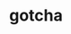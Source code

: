 ---
title: "gotcha"
layout: cache
categories: [package, develop]
meta: {"compilers": ["cce@18.0.0", "gcc@11.1.0", "gcc@11.4.0", "intel-oneapi-compilers@2025.1.0"], "num_specs": 18, "num_specs_by_stack": {"data-vis-sdk": 5, "e4s": 3, "e4s-cray-rhel": 4, "e4s-neoverse-v2": 3, "e4s-oneapi": 3, "root": 18}, "oss": ["rhel8", "ubuntu20.04", "ubuntu22.04"], "platforms": ["linux"], "stacks": ["data-vis-sdk", "e4s", "e4s-cray-rhel", "e4s-neoverse-v2", "e4s-oneapi", "root"], "targets": ["neoverse_v2", "x86_64_v3"], "versions": ["1.0.7"]}
spec_details: [{"compiler": "gcc@11.4.0", "hash": "2nrgi52muec5tvh7aqtwviewb2gpnrtb", "os": "ubuntu22.04", "platform": "linux", "size": "-", "stacks": ["e4s", "root"], "target": "x86_64_v3", "variants": ["build_system=cmake", "build_type=Release", "generator=make", "~ipo", "~test"], "versions": ["1.0.7"]}, {"compiler": "cce@18.0.0", "hash": "4llw4i2j3gwh6zi7w7vwjrykxnti7bak", "os": "rhel8", "platform": "linux", "size": "-", "stacks": ["e4s-cray-rhel", "root"], "target": "x86_64_v3", "variants": ["build_system=cmake", "build_type=Release", "generator=make", "~ipo", "~test"], "versions": ["1.0.7"]}, {"compiler": "cce@18.0.0", "hash": "6b4u5ll7ixh6la6yksf2iw642pky2yg4", "os": "rhel8", "platform": "linux", "size": "-", "stacks": ["e4s-cray-rhel", "root"], "target": "x86_64_v3", "variants": ["build_system=cmake", "build_type=Release", "generator=make", "~ipo", "~test"], "versions": ["1.0.7"]}, {"compiler": "gcc@11.4.0", "hash": "aam6hcteazmu3i5o7kdetnqnjrauoyht", "os": "ubuntu22.04", "platform": "linux", "size": "-", "stacks": ["e4s", "root"], "target": "x86_64_v3", "variants": ["build_system=cmake", "build_type=Release", "generator=make", "~ipo", "~test"], "versions": ["1.0.7"]}, {"compiler": "gcc@11.1.0", "hash": "blucov622nrzbhkjv5ti63sfu6gzrsc7", "os": "ubuntu20.04", "platform": "linux", "size": "-", "stacks": ["data-vis-sdk", "root"], "target": "x86_64_v3", "variants": ["build_system=cmake", "build_type=Release", "generator=make", "~ipo", "~test"], "versions": ["1.0.7"]}, {"compiler": "gcc@11.1.0", "hash": "f2gxn2ewmwrfletsk5vvdjnoa3xarsvv", "os": "ubuntu20.04", "platform": "linux", "size": "-", "stacks": ["data-vis-sdk", "root"], "target": "x86_64_v3", "variants": ["build_system=cmake", "build_type=Release", "generator=make", "~ipo", "~test"], "versions": ["1.0.7"]}, {"compiler": "gcc@11.4.0", "hash": "l2h7a2sh6gzpsddx5djlgpyvnoo4y4gz", "os": "ubuntu22.04", "platform": "linux", "size": "-", "stacks": ["e4s", "root"], "target": "x86_64_v3", "variants": ["build_system=cmake", "build_type=Release", "generator=make", "~ipo", "~test"], "versions": ["1.0.7"]}, {"compiler": "intel-oneapi-compilers@2025.1.0", "hash": "lydwqlab3ik66bm7dp44cnoyfacftt6k", "os": "ubuntu22.04", "platform": "linux", "size": "-", "stacks": ["e4s-oneapi", "root"], "target": "x86_64_v3", "variants": ["build_system=cmake", "build_type=Release", "generator=make", "~ipo", "~test"], "versions": ["1.0.7"]}, {"compiler": "gcc@11.1.0", "hash": "lyo2ojj7kfmfcchdnm3tgcvjeit4cm3z", "os": "ubuntu20.04", "platform": "linux", "size": "-", "stacks": ["data-vis-sdk", "root"], "target": "x86_64_v3", "variants": ["build_system=cmake", "build_type=Release", "generator=make", "~ipo", "~test"], "versions": ["1.0.7"]}, {"compiler": "intel-oneapi-compilers@2025.1.0", "hash": "nzz3myu7fd4gbimyt4pzpnsnsidcui6q", "os": "ubuntu22.04", "platform": "linux", "size": "-", "stacks": ["e4s-oneapi", "root"], "target": "x86_64_v3", "variants": ["build_system=cmake", "build_type=Release", "generator=make", "~ipo", "~test"], "versions": ["1.0.7"]}, {"compiler": "cce@18.0.0", "hash": "pqsjdwsjgzszag56usfhwbfpezrc74zy", "os": "rhel8", "platform": "linux", "size": "-", "stacks": ["e4s-cray-rhel", "root"], "target": "x86_64_v3", "variants": ["build_system=cmake", "build_type=Release", "generator=make", "~ipo", "~test"], "versions": ["1.0.7"]}, {"compiler": "intel-oneapi-compilers@2025.1.0", "hash": "rg2ehxilo7slziuxclvseabqykmrwggi", "os": "ubuntu22.04", "platform": "linux", "size": "-", "stacks": ["e4s-oneapi", "root"], "target": "x86_64_v3", "variants": ["build_system=cmake", "build_type=Release", "generator=make", "~ipo", "~test"], "versions": ["1.0.7"]}, {"compiler": "gcc@11.1.0", "hash": "sfafnawr6o6tlzeuq3p2vblkgogi6kpa", "os": "ubuntu20.04", "platform": "linux", "size": "-", "stacks": ["data-vis-sdk", "root"], "target": "x86_64_v3", "variants": ["build_system=cmake", "build_type=Release", "generator=make", "~ipo", "~test"], "versions": ["1.0.7"]}, {"compiler": "gcc@11.4.0", "hash": "sh6toce457acwuwnso6u6kqrzjx377xq", "os": "ubuntu22.04", "platform": "linux", "size": "-", "stacks": ["e4s-neoverse-v2", "root"], "target": "neoverse_v2", "variants": ["build_system=cmake", "build_type=Release", "generator=make", "~ipo", "~test"], "versions": ["1.0.7"]}, {"compiler": "cce@18.0.0", "hash": "t2ssbzrzi4qtoyqgafcilxi54w5driaj", "os": "rhel8", "platform": "linux", "size": "-", "stacks": ["e4s-cray-rhel", "root"], "target": "x86_64_v3", "variants": ["build_system=cmake", "build_type=Release", "generator=make", "~ipo", "~test"], "versions": ["1.0.7"]}, {"compiler": "gcc@11.4.0", "hash": "wzpfrsujbpjsmzccu3kjtgjuyucza2wv", "os": "ubuntu22.04", "platform": "linux", "size": "-", "stacks": ["e4s-neoverse-v2", "root"], "target": "neoverse_v2", "variants": ["build_system=cmake", "build_type=Release", "generator=make", "~ipo", "~test"], "versions": ["1.0.7"]}, {"compiler": "gcc@11.1.0", "hash": "ycps6vspz3di3423wasplkuzgdlzmlvp", "os": "ubuntu20.04", "platform": "linux", "size": "-", "stacks": ["data-vis-sdk", "root"], "target": "x86_64_v3", "variants": ["build_system=cmake", "build_type=Release", "generator=make", "~ipo", "~test"], "versions": ["1.0.7"]}, {"compiler": "gcc@11.4.0", "hash": "zpsvzfwyjo5squzxt2l73vlc6ee75ur5", "os": "ubuntu22.04", "platform": "linux", "size": "-", "stacks": ["e4s-neoverse-v2", "root"], "target": "neoverse_v2", "variants": ["build_system=cmake", "build_type=Release", "generator=make", "~ipo", "~test"], "versions": ["1.0.7"]}]
---
